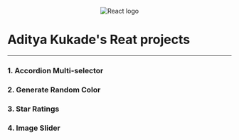 <center>

![React logo](https://upload.wikimedia.org/wikipedia/commons/thumb/3/30/React_Logo_SVG.svg/120px-React_Logo_SVG.svg.png)

</center>

# Aditya Kukade's Reat projects

---

### 1. Accordion Multi-selector

### 2. Generate Random Color

### 3. Star Ratings

### 4. Image Slider
